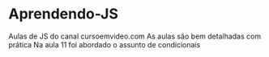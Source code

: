 # Aprendendo-JS
Aulas de JS do canal cursoemvideo.com
As aulas são bem detalhadas com prática 
Na aula 11 foi abordado o assunto de condicionais

